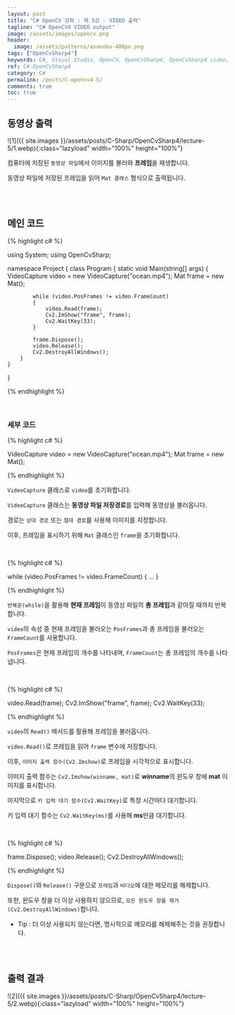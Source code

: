 ```yaml
---
layout: post
title: "C# OpenCV 강좌 : 제 5강 - VIDEO 출력"
tagline: "C# OpenCV4 VIDEO output"
image: /assets/images/opencv.png
header:
  image: /assets/patterns/asanoha-400px.png
tags: ["OpenCvSharp4"]
keywords: C#, Visual Studio, OpenCV, OpenCvSharp4, OpenCvSharp4 video, OpenCvSharp4 video output
ref: C#-OpenCvSharp4
category: C#
permalink: /posts/C-opencv4-5/
comments: true
toc: true
---
```


## 동영상 출력 ##

![1]({{ site.images }}/assets/posts/C-Sharp/OpenCvSharp4/lecture-5/1.webp){:class="lazyload" width="100%" height="100%"}

컴퓨터에 저장된 `동영상 파일`에서 이미지를 불러와 **프레임**을 재생합니다.

동영상 파일에 저장된 프레임을 읽어 `Mat 클래스` 형식으로 출력됩니다. 

<br>
<br>

## 메인 코드

{% highlight c# %}

using System;
using OpenCvSharp;

namespace Project
{
    class Program
    {
        static void Main(string[] args)
        {
            VideoCapture video = new VideoCapture("ocean.mp4");
            Mat frame = new Mat();

            while (video.PosFrames != video.FrameCount)
            {
                video.Read(frame);
                Cv2.ImShow("frame", frame);
                Cv2.WaitKey(33);
            }

            frame.Dispose();
            video.Release();
            Cv2.DestroyAllWindows();
        }
    }
}

{% endhighlight %}

<br>

### 세부 코드

{% highlight c# %}

VideoCapture video = new VideoCapture("ocean.mp4");
Mat frame = new Mat();

{% endhighlight %}

`VideoCapture` 클래스로 `video`를 초기화합니다.

`VideoCapture` 클래스는 **동영상 파일 저장경로**를 입력해 동영상을 불러옵니다.

경로는 `상대 경로` 또는 `절대 경로`를 사용해 이미지를 지정합니다.

이후, 프레임을 표시하기 위해 `Mat` 클래스인 `frame`을 초기화합니다.

<br>

{% highlight c# %}

while (video.PosFrames != video.FrameCount)
{
    ...
}

{% endhighlight %}

`반복문(while)`을 활용해 **현재 프레임**이 동영상 파일의 **총 프레임**과 같아질 때까지 반복합니다.

`video`의 속성 중 현재 프레임을 불러오는 `PosFrames`과 총 프레임을 불러오는 `FrameCount`를 사용합니다.

`PosFrames`은 현재 프레임의 개수를 나타내며, `FrameCount`는 총 프레임의 개수를 나타냅니다.

<br>

{% highlight c# %}

video.Read(frame);
Cv2.ImShow("frame", frame);
Cv2.WaitKey(33);

{% endhighlight %}

`video`의 `Read()` 메서드를 활용해 프레임을 불러옵니다.

`video.Read()`로 프레임을 읽어 `frame` 변수에 저장합니다.

이후, `이미지 출력 함수(Cv2.Imshow)`로 프레임을 시각적으로 표시합니다.

이미지 출력 함수는 `Cv2.Imshow(winname, mat)`로 **winname**의 윈도우 창에 **mat** 이미지를 표시합니다.

마지막으로 `키 입력 대기 함수(Cv2.WaitKey)`로 특정 시간마다 대기합니다.

키 입력 대기 함수는 `Cv2.WaitKey(ms)`를 사용해 **ms**만큼 대기합니다.

<br>

{% highlight c# %}

frame.Dispose();
video.Release();
Cv2.DestroyAllWindows();

{% endhighlight %}

`Dispose()`와 `Release()` 구문으로 `프레임`과 `비디오`에 대한 메모리를 해제합니다.

또한, 윈도우 창을 더 이상 사용하지 않으므로, `모든 윈도우 창을 제거(Cv2.DestroyAllWindows)`합니다.

- Tip : 더 이상 사용되지 않는다면, 명시적으로 메모리를 해제해주는 것을 권장합니다.

<br>
<br>

## 출력 결과

![2]({{ site.images }}/assets/posts/C-Sharp/OpenCvSharp4/lecture-5/2.webp){:class="lazyload" width="100%" height="100%"}
